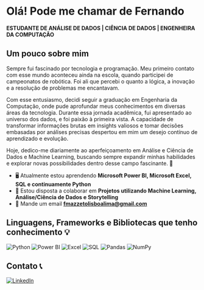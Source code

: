 # Olá! Pode me chamar de Fernando  

**ESTUDANTE DE ANÁLISE DE DADOS | CIÊNCIA DE DADOS | ENGENHEIRA DA COMPUTAÇÃO**  

## Um pouco sobre mim  

Sempre fui fascinado por tecnologia e programação. Meu primeiro contato com esse mundo aconteceu ainda na escola, quando participei de campeonatos de robótica. Foi ali que percebi o quanto a lógica, a inovação e a resolução de problemas me encantavam.

Com esse entusiasmo, decidi seguir a graduação em Engenharia da Computação, onde pude aprofundar meus conhecimentos em diversas áreas da tecnologia. Durante essa jornada acadêmica, fui apresentado ao universo dos dados, e foi paixão à primeira vista. A capacidade de transformar informações brutas em insights valiosos e tomar decisões embasadas por análises precisas despertou em mim um desejo contínuo de aprendizado e evolução.

Hoje, dedico-me diariamente ao aperfeiçoamento em Análise e Ciência de Dados e Machine Learning, buscando sempre expandir minhas habilidades e explorar novas possibilidades dentro desse campo fascinante. 🚀

- 🖥️ Atualmente estou aprendendo **Microsoft Power BI, Microsoft Excel, SQL e continuamente Python**  
- 💭 Estou disposta a colaborar em **Projetos utilizando Machine Learning, Análise/Ciência de Dados e Storytelling**  
- 📩 Mande um email **fmazzetolisboalima@gmail.com**  

## Linguagens, Frameworks e Bibliotecas que tenho conhecimento 💡

![Python](https://img.shields.io/badge/Python-3776AB?style=for-the-badge&logo=python&logoColor=white)
![Power BI](https://img.shields.io/badge/Power%20BI-F2C811?style=for-the-badge&logo=power-bi&logoColor=black)
![Excel](https://img.shields.io/badge/Microsoft%20Excel-217346?style=for-the-badge&logo=microsoft-excel&logoColor=white)
![SQL](https://img.shields.io/badge/SQL-4479A1?style=for-the-badge&logo=postgresql&logoColor=white)
![Pandas](https://img.shields.io/badge/Pandas-150458?style=for-the-badge&logo=pandas&logoColor=white)
![NumPy](https://img.shields.io/badge/NumPy-013243?style=for-the-badge&logo=numpy&logoColor=white)

## Contato 📞  

[![LinkedIn](https://img.shields.io/badge/LinkedIn-0A66C2?style=for-the-badge&logo=linkedin&logoColor=white)](www.linkedin.com/in/fernando-mazzeto)  


